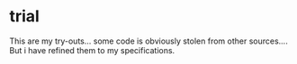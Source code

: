 # trial
This are my try-outs...
some code is obviously stolen from other sources....
But i have refined them to my specifications.
